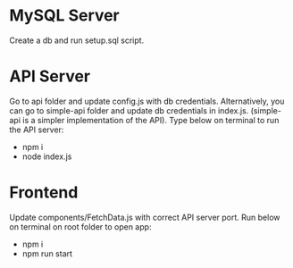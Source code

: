 # MySQL Server
Create a db and run setup.sql script.

# API Server
Go to api folder and update config.js with db credentials. Alternatively, you can go to simple-api folder and update db credentials in index.js. (simple-api is a simpler implementation of the API). Type below on terminal to run the API server:
* npm i
* node index.js

# Frontend
Update components/FetchData.js with correct API server port. Run below on terminal on root folder to open app:
* npm i
* npm run start
